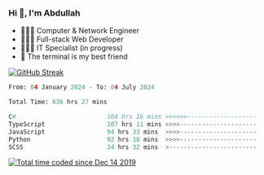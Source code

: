 <h3>Hi 👋, I'm Abdullah</h3>

- 👷🏼‍♂️ Computer & Network Engineer
- 👨🏻‍💻 Full-stack Web Developer
- 👨🏻‍💻 IT Specialist (in progress)
- 🖤 The terminal is my best friend

[![GitHub Streak](https://streak-stats.demolab.com?user=al3bad&theme=transparent&date_format=j%20M%5B%20Y%5D)](https://git.io/streak-stats)

<!--START_SECTION:waka-->

```python
From: 04 January 2024 - To: 04 July 2024

Total Time: 636 hrs 27 mins

C#                         164 hrs 16 mins >>>>>>-------------------   25.61 %
TypeScript                 107 hrs 11 mins >>>>---------------------   16.71 %
JavaScript                 94 hrs 33 mins  >>>>---------------------   14.74 %
Python                     92 hrs 10 mins  >>>>---------------------   14.37 %
SCSS                       34 hrs 32 mins  >------------------------   05.39 %
```

<!--END_SECTION:waka-->

<p>
  <a href="https://wakatime.com/@ce2a2aac-0d6b-4d65-b864-8a4bcaf12967"><img src="https://wakatime.com/badge/user/ce2a2aac-0d6b-4d65-b864-8a4bcaf12967.svg" alt="Total time coded since Dec 14 2019" /></a>
</p>
